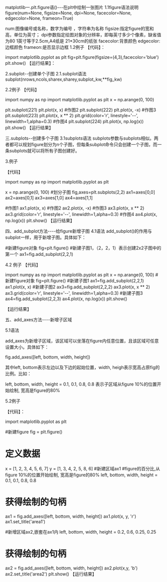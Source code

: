 matplotlib一.plt.figure语()---在plt中绘制一张图片
1.1figure语法说明
figure(num=None, figsize=None, dpi=None, facecolor=None, edgecolor=None, frameon=True)

num:图像编号或名称，数字为编号 ，字符串为名称
figsize:指定figure的宽和高，单位为英寸；
dpi参数指定绘图对象的分辨率，即每英寸多少个像素，缺省值为80      1英寸等于2.5cm,A4纸是 21*30cm的纸张 
facecolor:背景颜色
edgecolor:边框颜色
frameon:是否显示边框
1.2例子
【代码】：

import matplotlib.pyplot as plt
fig=plt.figure(figsize=(4,3),facecolor='blue')
plt.show()
【运行结果】：



2.subplot--创建单个子图
2.1.subplot语法
subplot(nrows,ncols,sharex,sharey,subplot_kw,**fig_kw)



2.2例子
【代码】

import numpy as np
import matplotlib.pyplot as plt
x = np.arange(0, 100)
 
plt.subplot(221)
plt.plot(x, x)
#作图2
plt.subplot(222)
plt.plot(x, -x)
#作图3
plt.subplot(223)
plt.plot(x, x ** 2)
plt.grid(color='r', linestyle='--', linewidth=1,alpha=0.3)
#作图4
plt.subplot(224)
plt.plot(x, np.log(x))
plt.show()
【运行结果】



三.subplots--创建多个子图
3.1subplots语法
subplots参数与subplots相似。两者都可以规划figure划分为n个子图，但每条subplot命令只会创建一个子图，而一条subplots就可以将所有子图创建好。

3.例子

【代码】

import numpy as np
import matplotlib.pyplot as plt
 
x = np.arange(0, 100)
#划分子图
fig,axes=plt.subplots(2,2)
ax1=axes[0,0]
ax2=axes[0,1]
ax3=axes[1,0]
ax4=axes[1,1]
 
#作图1
ax1.plot(x, x)
#作图2
ax2.plot(x, -x)
#作图3
ax3.plot(x, x ** 2)
ax3.grid(color='r', linestyle='--', linewidth=1,alpha=0.3)
#作图4
ax4.plot(x, np.log(x))
plt.show()
【运行结果】



四、add_subplot方法----给figure新增子图
4.1语法
add_subplot()的作用与subplot一样，用于新增子图。具体如下：

#新建figure对象
fig=plt.figure()
#新建子图1，（2，2，1）表示创建2x2子图中的第一个
ax1=fig.add_subplot(2,2,1)     

4.2 例子
【代码】

import numpy as np
import matplotlib.pyplot as plt
x = np.arange(0, 100)
#新建figure对象
fig=plt.figure()
#新建子图1
ax1=fig.add_subplot(2,2,1)
ax1.plot(x, x)
#新建子图2
ax3=fig.add_subplot(2,2,2)
ax3.plot(x, x ** 2)
ax3.grid(color='r', linestyle='--', linewidth=1,alpha=0.3)
#新建子图3
ax4=fig.add_subplot(2,2,3)
ax4.plot(x, np.log(x))
plt.show()
 

【运行结果】



五、add_axes方法----新增子区域

5.1语法

add_axes为新增子区域，该区域可以坐落在figure内任意位置，且该区域可任意设置大小。具体如下：

 fig.add_axes([left, bottom, width, height])

其中left, bottom表示左边以及下边的起始位置，width, heigh表示宽高占原fig的比例。比如：

left, bottom, width, height = 0.1, 0.1, 0.8, 0.8 表示子区域从figure 10%的位置开始绘制, 宽高是figure的80%

5.2例子

【代码】：

 
import matplotlib.pyplot as plt
 
#新建figure
fig = plt.figure()
# 定义数据
x = [1, 2, 3, 4, 5, 6, 7]
y = [1, 3, 4, 2, 5, 8, 6]
#新建区域ax1
#figure的百分比,从figure 10%的位置开始绘制, 宽高是figure的80%
left, bottom, width, height = 0.1, 0.1, 0.8, 0.8
# 获得绘制的句柄
ax1 = fig.add_axes([left, bottom, width, height])
ax1.plot(x, y, 'r')
ax1.set_title('area1')
 
#新增区域ax2,嵌套在ax1内
left, bottom, width, height = 0.2, 0.6, 0.25, 0.25
# 获得绘制的句柄
ax2 = fig.add_axes([left, bottom, width, height])
ax2.plot(x,y, 'b')
ax2.set_title('area2')
plt.show()
【运行结果】

